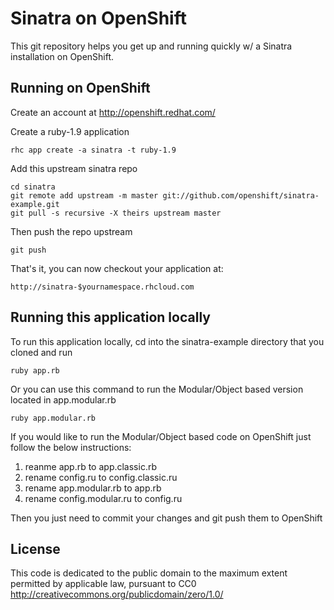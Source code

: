 
Sinatra on OpenShift
====================

This git repository helps you get up and running quickly w/ a Sinatra installation
on OpenShift.


Running on OpenShift
----------------------------

Create an account at http://openshift.redhat.com/

Create a ruby-1.9 application

    rhc app create -a sinatra -t ruby-1.9

Add this upstream sinatra repo

    cd sinatra
    git remote add upstream -m master git://github.com/openshift/sinatra-example.git
    git pull -s recursive -X theirs upstream master
    
Then push the repo upstream

    git push

That's it, you can now checkout your application at:

    http://sinatra-$yournamespace.rhcloud.com


Running this application locally
----------------------------------

To run this application locally, cd into the sinatra-example directory that you cloned and run

    ruby app.rb

Or you can use this command to run the Modular/Object based version located in app.modular.rb

    ruby app.modular.rb

If you would like to run the Modular/Object based code on OpenShift just follow the below instructions:

1. reanme app.rb to app.classic.rb
2. rename config.ru to config.classic.ru
3. rename app.modular.rb to app.rb
4. rename config.modular.ru to config.ru

Then you just need to commit your changes and git push them to OpenShift


License
-------

This code is dedicated to the public domain to the maximum extent
permitted by applicable law, pursuant to CC0
http://creativecommons.org/publicdomain/zero/1.0/
